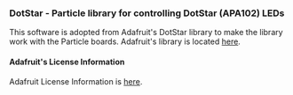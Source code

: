 
### DotStar - Particle library for controlling DotStar (APA102) LEDs

This software is adopted from Adafruit's DotStar library to make the library work with the Particle boards.
Adafruit's library is located [here](https://github.com/adafruit/Adafruit_DotStar).

#### Adafruit's License Information
Adafruit License Information is [here](https://github.com/adafruit/Adafruit_DotStar/blob/master/COPYING).
